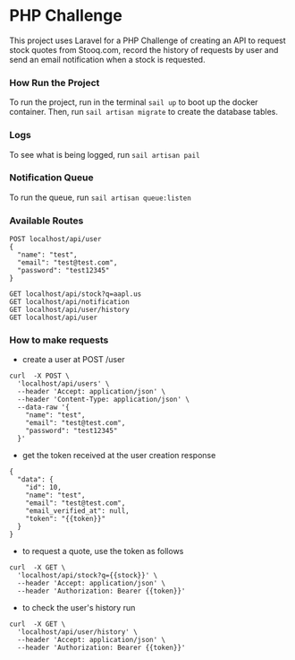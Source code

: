 # PHP Challenge
This project uses Laravel for a PHP Challenge of creating an API to request stock quotes from Stooq.com, record the history of requests by user and send an email notification when a stock is requested.

### How Run the Project
To run the project, run in the terminal `sail up` to boot up the docker container. Then, run `sail artisan migrate` to create the database tables.

### Logs
To see what is being logged, run `sail artisan pail`

### Notification Queue
To run the queue, run `sail artisan queue:listen`

### Available Routes
```
POST localhost/api/user
{
  "name": "test",
  "email": "test@test.com",
  "password": "test12345"
}

GET localhost/api/stock?q=aapl.us
GET localhost/api/notification
GET localhost/api/user/history
GET localhost/api/user
```

### How to make requests
- create a user at POST /user
```
curl  -X POST \
  'localhost/api/users' \
  --header 'Accept: application/json' \
  --header 'Content-Type: application/json' \
  --data-raw '{
    "name": "test",
    "email": "test@test.com",
    "password": "test12345"
  }'
```
- get the token received at the user creation response
```
{
  "data": {
    "id": 10,
    "name": "test",
    "email": "test@test.com",
    "email_verified_at": null,
    "token": "{{token}}"
  }
}
```
- to request a quote, use the token as follows
```
curl  -X GET \
  'localhost/api/stock?q={{stock}}' \
  --header 'Accept: application/json' \
  --header 'Authorization: Bearer {{token}}'
```
- to check the user's history run
```
curl  -X GET \
  'localhost/api/user/history' \
  --header 'Accept: application/json' \
  --header 'Authorization: Bearer {{token}}'
```